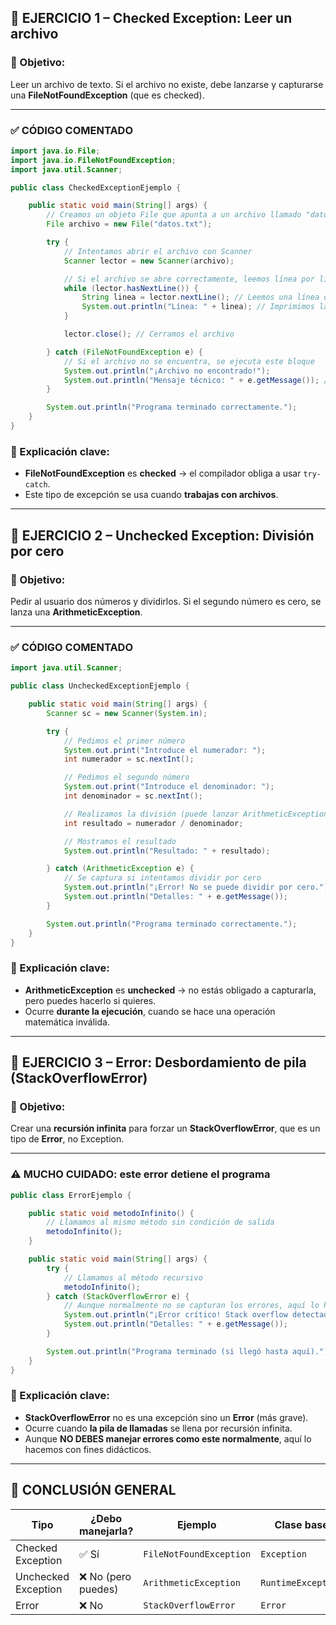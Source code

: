 
## 🧪 EJERCICIO 1 – Checked Exception: Leer un archivo

### 📌 Objetivo:

Leer un archivo de texto. Si el archivo no existe, debe lanzarse y capturarse una **FileNotFoundException** (que es checked).

---

### ✅ CÓDIGO COMENTADO

```java
import java.io.File;
import java.io.FileNotFoundException;
import java.util.Scanner;

public class CheckedExceptionEjemplo {

    public static void main(String[] args) {
        // Creamos un objeto File que apunta a un archivo llamado "datos.txt"
        File archivo = new File("datos.txt");

        try {
            // Intentamos abrir el archivo con Scanner
            Scanner lector = new Scanner(archivo);

            // Si el archivo se abre correctamente, leemos línea por línea
            while (lector.hasNextLine()) {
                String linea = lector.nextLine(); // Leemos una línea del archivo
                System.out.println("Línea: " + linea); // Imprimimos la línea
            }

            lector.close(); // Cerramos el archivo

        } catch (FileNotFoundException e) {
            // Si el archivo no se encuentra, se ejecuta este bloque
            System.out.println("¡Archivo no encontrado!");
            System.out.println("Mensaje técnico: " + e.getMessage()); // Detalles técnicos
        }

        System.out.println("Programa terminado correctamente.");
    }
}
```

### 🧠 Explicación clave:

* **FileNotFoundException** es **checked** → el compilador obliga a usar `try-catch`.
* Este tipo de excepción se usa cuando **trabajas con archivos**.

---

## 🧪 EJERCICIO 2 – Unchecked Exception: División por cero

### 📌 Objetivo:

Pedir al usuario dos números y dividirlos. Si el segundo número es cero, se lanza una **ArithmeticException**.

---

### ✅ CÓDIGO COMENTADO

```java
import java.util.Scanner;

public class UncheckedExceptionEjemplo {

    public static void main(String[] args) {
        Scanner sc = new Scanner(System.in);

        try {
            // Pedimos el primer número
            System.out.print("Introduce el numerador: ");
            int numerador = sc.nextInt();

            // Pedimos el segundo número
            System.out.print("Introduce el denominador: ");
            int denominador = sc.nextInt();

            // Realizamos la división (puede lanzar ArithmeticException si denominador es 0)
            int resultado = numerador / denominador;

            // Mostramos el resultado
            System.out.println("Resultado: " + resultado);

        } catch (ArithmeticException e) {
            // Se captura si intentamos dividir por cero
            System.out.println("¡Error! No se puede dividir por cero.");
            System.out.println("Detalles: " + e.getMessage());
        }

        System.out.println("Programa terminado correctamente.");
    }
}
```

### 🧠 Explicación clave:

* **ArithmeticException** es **unchecked** → no estás obligado a capturarla, pero puedes hacerlo si quieres.
* Ocurre **durante la ejecución**, cuando se hace una operación matemática inválida.

---

## 🧪 EJERCICIO 3 – Error: Desbordamiento de pila (StackOverflowError)

### 📌 Objetivo:

Crear una **recursión infinita** para forzar un **StackOverflowError**, que es un tipo de **Error**, no Exception.

---

### ⚠️ MUCHO CUIDADO: este error detiene el programa

```java
public class ErrorEjemplo {

    public static void metodoInfinito() {
        // Llamamos al mismo método sin condición de salida
        metodoInfinito();
    }

    public static void main(String[] args) {
        try {
            // Llamamos al método recursivo
            metodoInfinito();
        } catch (StackOverflowError e) {
            // Aunque normalmente no se capturan los errores, aquí lo hacemos por seguridad
            System.out.println("¡Error crítico! Stack overflow detectado.");
            System.out.println("Detalles: " + e.getMessage());
        }

        System.out.println("Programa terminado (si llegó hasta aquí).");
    }
}
```

### 🧠 Explicación clave:

* **StackOverflowError** no es una excepción sino un **Error** (más grave).
* Ocurre cuando **la pila de llamadas** se llena por recursión infinita.
* Aunque **NO DEBES manejar errores como este normalmente**, aquí lo hacemos con fines didácticos.

---

## 📌 CONCLUSIÓN GENERAL

| Tipo                | ¿Debo manejarla?   | Ejemplo                 | Clase base         |
| ------------------- | ------------------ | ----------------------- | ------------------ |
| Checked Exception   | ✅ Sí               | `FileNotFoundException` | `Exception`        |
| Unchecked Exception | ❌ No (pero puedes) | `ArithmeticException`   | `RuntimeException` |
| Error               | ❌ No               | `StackOverflowError`    | `Error`            |

